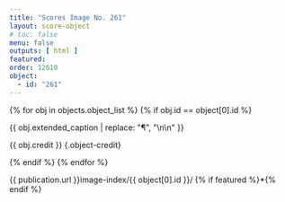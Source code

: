 ```yaml
---
title: "Scores Image No. 261"
layout: score-object
# toc: false
menu: false
outputs: [ html ]
featured: 
order: 12610
object:
  - id: "261"
---
```


{% for obj in objects.object_list %}
{% if obj.id == object[0].id %}

{{ obj.extended_caption | replace: "¶", "\n\n" }}

{{ obj.credit }} {.object-credit}

{% endif %}
{% endfor %}

<div class="object-credit object-url is-print-only">

{{ publication.url }}image-index/{{ object[0].id }}/ {% if featured %}*{% endif %}

</div>
